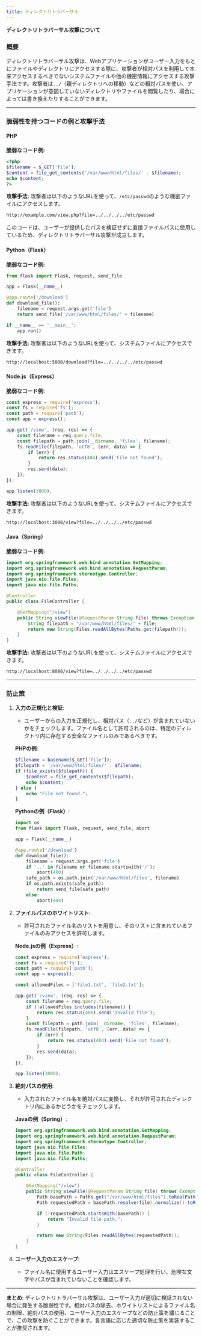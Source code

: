 ```yaml
---
title: ディレクトリトラバーサル
---
```


**ディレクトリトラバーサル攻撃について**

### **概要**

ディレクトリトラバーサル攻撃は、Webアプリケーションがユーザー入力をもとにファイルやディレクトリにアクセスする際に、攻撃者が相対パスを利用して本来アクセスするべきでないシステムファイルや他の機密情報にアクセスする攻撃手法です。攻撃者は`../`（親ディレクトリへの移動）などの相対パスを使い、アプリケーションが意図していないディレクトリやファイルを閲覧したり、場合によっては書き換えたりすることができます。

---

### **脆弱性を持つコードの例と攻撃手法**

#### **PHP**

**脆弱なコード例:**
```php
<?php
$filename = $_GET['file'];
$content = file_get_contents('/var/www/html/files/' . $filename);
echo $content;
?>
```

**攻撃手法:**
攻撃者は以下のようなURLを使って、`/etc/passwd`のような機密ファイルにアクセスします。
```bash
http://example.com/view.php?file=../../../../etc/passwd
```

このコードは、ユーザーが提供したパスを検証せずに直接ファイルパスに使用しているため、ディレクトリトラバーサル攻撃が成立します。

#### **Python（Flask）**

**脆弱なコード例:**
```python
from flask import Flask, request, send_file

app = Flask(__name__)

@app.route('/download')
def download_file():
    filename = request.args.get('file')
    return send_file('/var/www/html/files/' + filename)

if __name__ == '__main__':
    app.run()
```

**攻撃手法:**
攻撃者は以下のようなURLを使って、システムファイルにアクセスできます。
```bash
http://localhost:5000/download?file=../../../../etc/passwd
```

#### **Node.js（Express）**

**脆弱なコード例:**
```javascript
const express = require('express');
const fs = require('fs');
const path = require('path');
const app = express();

app.get('/view', (req, res) => {
    const filename = req.query.file;
    const filepath = path.join(__dirname, 'files', filename);
    fs.readFile(filepath, 'utf8', (err, data) => {
        if (err) {
            return res.status(404).send('File not found');
        }
        res.send(data);
    });
});

app.listen(3000);
```

**攻撃手法:**
攻撃者は以下のようなURLを使って、システムファイルにアクセスできます。
```bash
http://localhost:3000/view?file=../../../../etc/passwd
```

#### **Java（Spring）**

**脆弱なコード例:**
```java
import org.springframework.web.bind.annotation.GetMapping;
import org.springframework.web.bind.annotation.RequestParam;
import org.springframework.stereotype.Controller;
import java.nio.file.Files;
import java.nio.file.Paths;

@Controller
public class FileController {

    @GetMapping("/view")
    public String viewFile(@RequestParam String file) throws Exception {
        String filepath = "/var/www/html/files/" + file;
        return new String(Files.readAllBytes(Paths.get(filepath)));
    }
}
```

**攻撃手法:**
攻撃者は以下のようなURLを使って、システムファイルにアクセスできます。
```bash
http://localhost:8080/view?file=../../../../etc/passwd
```

---

### **防止策**

1. **入力の正規化と検証**:
   - ユーザーからの入力を正規化し、相対パス（`../`など）が含まれていないかをチェックします。ファイル名として許可されるのは、特定のディレクトリ内に存在する安全なファイルのみであるべきです。

   **PHPの例**:
   ```php
   $filename = basename($_GET['file']);
   $filepath = '/var/www/html/files/' . $filename;
   if (file_exists($filepath)) {
       $content = file_get_contents($filepath);
       echo $content;
   } else {
       echo "File not found.";
   }
   ```

   **Pythonの例（Flask）**:
   ```python
   import os
   from flask import Flask, request, send_file, abort

   app = Flask(__name__)

   @app.route('/download')
   def download_file():
       filename = request.args.get('file')
       if '..' in filename or filename.startswith('/'):
           abort(400)
       safe_path = os.path.join('/var/www/html/files', filename)
       if os.path.exists(safe_path):
           return send_file(safe_path)
       else:
           abort(404)
   ```

2. **ファイルパスのホワイトリスト**:
   - 許可されたファイル名のリストを用意し、そのリストに含まれているファイルのみアクセスを許可します。

   **Node.jsの例（Express）**:
   ```javascript
   const express = require('express');
   const fs = require('fs');
   const path = require('path');
   const app = express();

   const allowedFiles = ['file1.txt', 'file2.txt'];

   app.get('/view', (req, res) => {
       const filename = req.query.file;
       if (!allowedFiles.includes(filename)) {
           return res.status(400).send('Invalid file');
       }
       const filepath = path.join(__dirname, 'files', filename);
       fs.readFile(filepath, 'utf8', (err, data) => {
           if (err) {
               return res.status(404).send('File not found');
           }
           res.send(data);
       });
   });

   app.listen(3000);
   ```

3. **絶対パスの使用**:
   - 入力されたファイル名を絶対パスに変換し、それが許可されたディレクトリ内にあるかどうかをチェックします。

   **Javaの例（Spring）**:
   ```java
   import org.springframework.web.bind.annotation.GetMapping;
   import org.springframework.web.bind.annotation.RequestParam;
   import org.springframework.stereotype.Controller;
   import java.nio.file.Files;
   import java.nio.file.Path;
   import java.nio.file.Paths;

   @Controller
   public class FileController {

       @GetMapping("/view")
       public String viewFile(@RequestParam String file) throws Exception {
           Path basePath = Paths.get("/var/www/html/files").toRealPath();
           Path requestedPath = basePath.resolve(file).normalize().toRealPath();

           if (!requestedPath.startsWith(basePath)) {
               return "Invalid file path.";
           }

           return new String(Files.readAllBytes(requestedPath));
       }
   }
   ```

4. **ユーザー入力のエスケープ**:
   - ファイル名に使用するユーザー入力はエスケープ処理を行い、危険な文字やパスが含まれていないことを確認します。

---

**まとめ**:
ディレクトリトラバーサル攻撃は、ユーザー入力が適切に検証されない場合に発生する脆弱性です。相対パスの除去、ホワイトリストによるファイル名の制限、絶対パスの使用、ユーザー入力のエスケープなどの防止策を講じることで、この攻撃を防ぐことができます。各言語に応じた適切な防止策を実装することが推奨されます。
